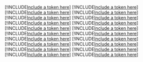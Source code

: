 [!INCLUDE[Include a token here](refs1541163418669/r1.md)]
[!INCLUDE[Include a token here](refs1541163418669/r2.md)]
[!INCLUDE[Include a token here](refs1541163418669/r3.md)]
[!INCLUDE[Include a token here](refs1541163418669/r4.md)]
[!INCLUDE[Include a token here](refs1541163418669/r5.md)]
[!INCLUDE[Include a token here](refs1541163418669/r6.md)]
[!INCLUDE[Include a token here](refs1541163418669/r7.md)]
[!INCLUDE[Include a token here](refs1541163418669/r8.md)]
[!INCLUDE[Include a token here](refs1541163418669/r9.md)]
[!INCLUDE[Include a token here](refs1541163418669/r10.md)]
[!INCLUDE[Include a token here](refs1541163418669/r11.md)]
[!INCLUDE[Include a token here](refs1541163418669/r12.md)]
[!INCLUDE[Include a token here](refs1541163418669/r13.md)]
[!INCLUDE[Include a token here](refs1541163418669/r14.md)]
[!INCLUDE[Include a token here](refs1541163418669/r15.md)]
[!INCLUDE[Include a token here](refs1541163418669/r16.md)]
[!INCLUDE[Include a token here](refs1541163418669/r17.md)]
[!INCLUDE[Include a token here](refs1541163418669/r18.md)]
[!INCLUDE[Include a token here](refs1541163418669/r19.md)]
[!INCLUDE[Include a token here](refs1541163418669/r20.md)]